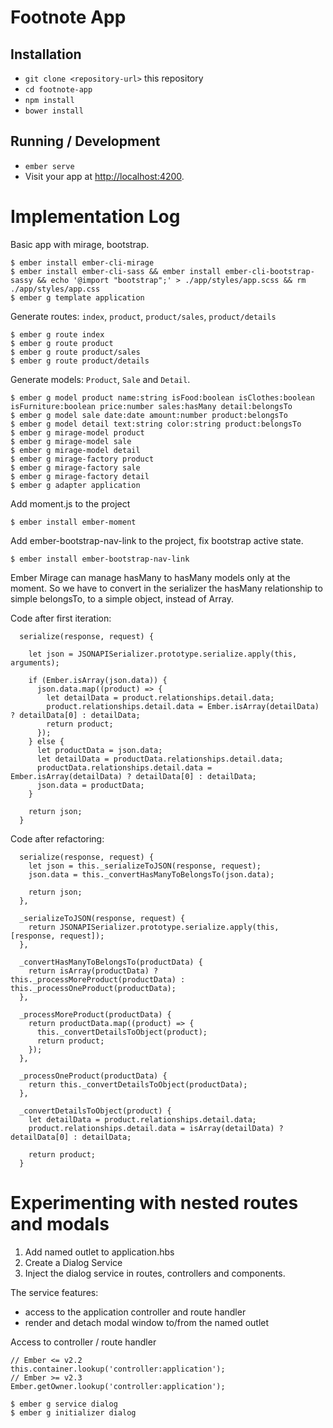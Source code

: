 # Footnote App

## Installation

* `git clone <repository-url>` this repository
* `cd footnote-app`
* `npm install`
* `bower install`

## Running / Development

* `ember serve`
* Visit your app at [http://localhost:4200](http://localhost:4200).

# Implementation Log

Basic app with mirage, bootstrap.
```
$ ember install ember-cli-mirage
$ ember install ember-cli-sass && ember install ember-cli-bootstrap-sassy && echo '@import "bootstrap";' > ./app/styles/app.scss && rm ./app/styles/app.css
$ ember g template application
```

Generate routes: `index`, `product`, `product/sales`, `product/details`
```
$ ember g route index
$ ember g route product
$ ember g route product/sales
$ ember g route product/details
```

Generate models: `Product`, `Sale` and `Detail`.
```
$ ember g model product name:string isFood:boolean isClothes:boolean isFurniture:boolean price:number sales:hasMany detail:belongsTo
$ ember g model sale date:date amount:number product:belongsTo
$ ember g model detail text:string color:string product:belongsTo
$ ember g mirage-model product
$ ember g mirage-model sale
$ ember g mirage-model detail
$ ember g mirage-factory product
$ ember g mirage-factory sale
$ ember g mirage-factory detail
$ ember g adapter application
```

Add moment.js to the project
```
$ ember install ember-moment
```

Add ember-bootstrap-nav-link to the project, fix bootstrap active state.
```
$ ember install ember-bootstrap-nav-link
```

Ember Mirage can manage hasMany to hasMany models only at the moment. So we have to convert in the serializer the hasMany relationship to simple belongsTo, to a simple object, instead of Array.

Code after first iteration: 
```
  serialize(response, request) {

    let json = JSONAPISerializer.prototype.serialize.apply(this, arguments);

    if (Ember.isArray(json.data)) {
      json.data.map((product) => {
        let detailData = product.relationships.detail.data;
        product.relationships.detail.data = Ember.isArray(detailData) ? detailData[0] : detailData;
        return product;
      });
    } else {
      let productData = json.data;
      let detailData = productData.relationships.detail.data;
      productData.relationships.detail.data = Ember.isArray(detailData) ? detailData[0] : detailData;
      json.data = productData;
    }

    return json;
  }
```

Code after refactoring:
```
  serialize(response, request) {
    let json = this._serializeToJSON(response, request);
    json.data = this._convertHasManyToBelongsTo(json.data);

    return json;
  },

  _serializeToJSON(response, request) {
    return JSONAPISerializer.prototype.serialize.apply(this, [response, request]);
  },

  _convertHasManyToBelongsTo(productData) {
    return isArray(productData) ? this._processMoreProduct(productData) : this._processOneProduct(productData);
  },

  _processMoreProduct(productData) {
    return productData.map((product) => {
      this._convertDetailsToObject(product);
      return product;
    });
  },

  _processOneProduct(productData) {
    return this._convertDetailsToObject(productData);
  },

  _convertDetailsToObject(product) {
    let detailData = product.relationships.detail.data;
    product.relationships.detail.data = isArray(detailData) ? detailData[0] : detailData;

    return product;
  }
```

# Experimenting with nested routes and modals

1. Add named outlet to application.hbs
2. Create a Dialog Service
3. Inject the dialog service in routes, controllers and components.

The service features:
- access to the application controller and route handler
- render and detach modal window to/from the named outlet

Access to controller / route handler

```
// Ember <= v2.2
this.container.lookup('controller:application');
// Ember >= v2.3
Ember.getOwner.lookup('controller:application');
```

```
$ ember g service dialog
$ ember g initializer dialog
```

